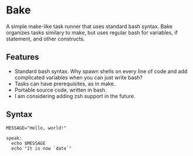 # Bake
A simple make-like task runner that uses standard bash syntax. Bake organizes
tasks similary to make, but uses regular bash for variables, if statement, and
other constructs.

## Features
- Standard bash syntax. Why spawn shells on every line of code and add
  complicated variables when you can just write bash?
- Tasks can have prerequisites, as in make.
- Portable source code, written in bash.
- I am considering adding zsh support in the future.

## Syntax
```
MESSAGE="Hello, world!"

speak:
  echo $MESSAGE
  echo "It is now `date`"
```
